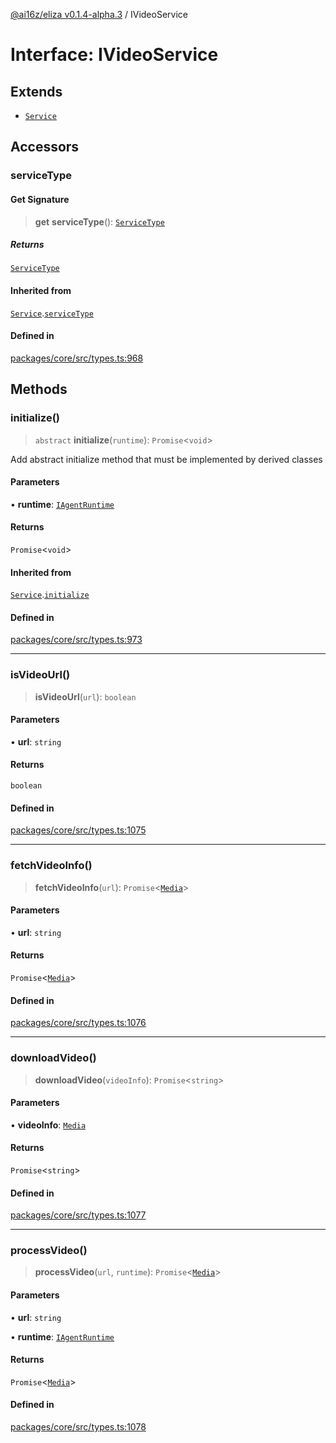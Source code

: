 [@ai16z/eliza v0.1.4-alpha.3](../index.md) / IVideoService

# Interface: IVideoService

## Extends

- [`Service`](../classes/Service.md)

## Accessors

### serviceType

#### Get Signature

> **get** **serviceType**(): [`ServiceType`](../enumerations/ServiceType.md)

##### Returns

[`ServiceType`](../enumerations/ServiceType.md)

#### Inherited from

[`Service`](../classes/Service.md).[`serviceType`](../classes/Service.md#serviceType-1)

#### Defined in

[packages/core/src/types.ts:968](https://github.com/ae6623/ai-agent-cognitivedriftt/blob/main/packages/core/src/types.ts#L968)

## Methods

### initialize()

> `abstract` **initialize**(`runtime`): `Promise`\<`void`\>

Add abstract initialize method that must be implemented by derived classes

#### Parameters

• **runtime**: [`IAgentRuntime`](IAgentRuntime.md)

#### Returns

`Promise`\<`void`\>

#### Inherited from

[`Service`](../classes/Service.md).[`initialize`](../classes/Service.md#initialize)

#### Defined in

[packages/core/src/types.ts:973](https://github.com/ae6623/ai-agent-cognitivedriftt/blob/main/packages/core/src/types.ts#L973)

***

### isVideoUrl()

> **isVideoUrl**(`url`): `boolean`

#### Parameters

• **url**: `string`

#### Returns

`boolean`

#### Defined in

[packages/core/src/types.ts:1075](https://github.com/ae6623/ai-agent-cognitivedriftt/blob/main/packages/core/src/types.ts#L1075)

***

### fetchVideoInfo()

> **fetchVideoInfo**(`url`): `Promise`\<[`Media`](../type-aliases/Media.md)\>

#### Parameters

• **url**: `string`

#### Returns

`Promise`\<[`Media`](../type-aliases/Media.md)\>

#### Defined in

[packages/core/src/types.ts:1076](https://github.com/ae6623/ai-agent-cognitivedriftt/blob/main/packages/core/src/types.ts#L1076)

***

### downloadVideo()

> **downloadVideo**(`videoInfo`): `Promise`\<`string`\>

#### Parameters

• **videoInfo**: [`Media`](../type-aliases/Media.md)

#### Returns

`Promise`\<`string`\>

#### Defined in

[packages/core/src/types.ts:1077](https://github.com/ae6623/ai-agent-cognitivedriftt/blob/main/packages/core/src/types.ts#L1077)

***

### processVideo()

> **processVideo**(`url`, `runtime`): `Promise`\<[`Media`](../type-aliases/Media.md)\>

#### Parameters

• **url**: `string`

• **runtime**: [`IAgentRuntime`](IAgentRuntime.md)

#### Returns

`Promise`\<[`Media`](../type-aliases/Media.md)\>

#### Defined in

[packages/core/src/types.ts:1078](https://github.com/ae6623/ai-agent-cognitivedriftt/blob/main/packages/core/src/types.ts#L1078)
